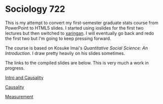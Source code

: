 # Sociology 722

This is my attempt to convert my first-semester graduate stats course from PowerPoint to HTML5 slides. I started using ioslides for the first two lectures
but then switched to [xaringan](https://github.com/yihui/xaringan). I will
eventually go back and redo the first two but I'm going to keep pressing 
forward.

The course is based on Kosuke Imai's *Quantitative Social Science: An Introduction*. I draw pretty heavily on his slides sometimes.

The links to the compiled slides are below. This is very much a work in progress.

[Intro and Causality](http://vaiseys.github.io/soc722/slides/intro_and_causality/intro_and_causality.html)

[Causality](http://vaiseys.github.io/soc722/slides/causality/causality.html)

[Measurement](http://vaiseys.github.io/soc722/slides/causality/causality.html)
